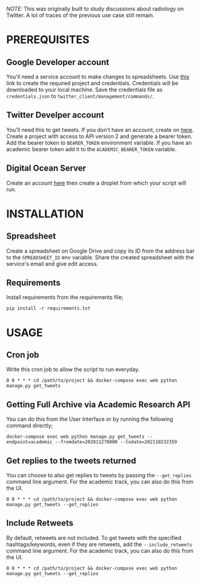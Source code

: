 *NOTE:* This was originally built to study discussions about radiology on Twitter. A lot of traces of the previous use case still remain.

# PREREQUISITES

## Google Developer account

You'll need a service account to make changes to spreadsheets. Use [this](https://console.cloud.google.com/iam-admin/serviceaccounts/create) link to create the required project and credentials. Credentials will be downloaded to your local machine. Save the credentials file as `credentials.json` to `twitter_client/management/commands/`.

## Twitter Develper account

You'll need this to get tweets. If you don't have an account, create on [here](https://developer.twitter.com/en/apply/user.html). Create a project with access to API version 2 and generate a bearer token. Add the bearer token to `BEARER_TOKEN` environment variable. If you have an academic bearer token add it to the `ACADEMIC_BEARER_TOKEN` variable.

## Digital Ocean Server

Create an account [here](https://m.do.co/c/c244ac4077e3) then create a droplet from which your script will run.

# INSTALLATION

## Spreadsheet

Create a spreadsheet on Google Drive and copy its ID from the address bar to the `SPREADSHEET_ID` env variable. Share the created spreadsheet with the service's email and give edit access.

## Requirements

Install requirements from the requirements file;

	pip install -r requirements.txt


# USAGE


## Cron job

Write this cron job to allow the script to run everyday.

    0 0 * * * cd /path/to/project && docker-compose exec web python manage.py get_tweets


## Getting Full Archive via Academic Research API

You can do this from the User Interface or by running the following command directly;

    docker-compose exec web python manage.py get_tweets --endpoint=academic --fromdate=202011270000 --todate=202110232359


## Get replies to the tweets returned

You can choose to also get replies to tweets by passing the `--get_replies` command line argument. For the academic track, you can also do this from the UI.

    0 0 * * * cd /path/to/project && docker-compose exec web python manage.py get_tweets --get_replies


## Include Retweets

By default, retweets are not included. To get tweets with the specified hashtags/keywords, even if they are retweets, add the `--include_retweets` command line argument. For the academic track, you can also do this from the UI.

    0 0 * * * cd /path/to/project && docker-compose exec web python manage.py get_tweets --get_replies

